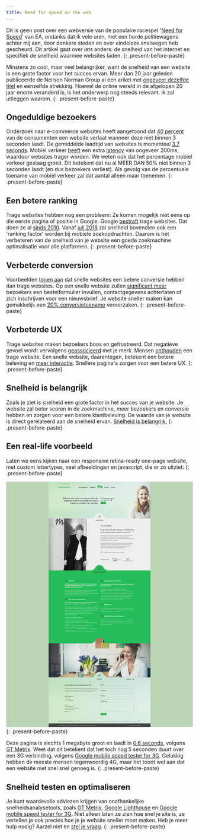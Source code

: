 ```yaml
---
title: Need for speed on the web
---
```


Dit is geen post over een webversie van de populaire racespel '[Need for Speed](https://en.wikipedia.org/wiki/Need_for_Speed)' van EA, ondanks dat ik vele uren, met een horde politiewagens achter mij aan, door donkere steden en over eindeloze snelwegen heb gescheurd. Dit artikel gaat over iets anders: de snelheid van het internet en specifiek de snelheid waarmee websites laden.
{: .present-before-paste}

Minstens zo cool, maar veel belangrijker, want de snelheid van een website is een grote factor voor het succes ervan. Meer dan 20 jaar geleden publiceerde de Neilson Norman Group al een arikel met [ongeveer dezelfde titel](https://www.nngroup.com/articles/the-need-for-speed/) en eenzelfde strekking. Hoewel de online wereld in de afgelopen 20 jaar enorm veranderd is, is het onderwerp nog steeds relevant. Ik zal uitleggen waarom.
{: .present-before-paste}

## Ongeduldige bezoekers

Onderzoek naar e-commerce websites heeft aangetoond dat [40 percent](https://blog.kissmetrics.com/seo-for-ecommerce-websites/) van de consumenten een website verlaat wanneer deze niet binnen 3 seconden laadt. De gemiddelde laadtijd van websites is momenteel [3.7 seconds](https://research.hubspot.com/reports/does-your-website-make-the-grade). Mobiel verkeer [heeft](https://phabricator.wikimedia.org/phame/live/7/post/83/measuring_wikipedia_page_load_times/) een extra [latency](https://www.techopedia.com/definition/8553/network-latency) van ongeveer 200ms, waardoor websites trager worden. We weten ook dat het percentage mobiel verkeer gestaag groeit. Dit betekent dat nu al MEER DAN 50% niet binnen 3 seconden laadt (en dus bezoekers verliest). Als gevolg van de percentuele toename van mobiel verkeer zal dat aantal alleen maar toenemen.
{: .present-before-paste}

## Een betere ranking

Trage websites hebben nog een probleem: Ze komen mogelijk niet eens op die eerste pagina of positie in Google. Google [bestraft](https://yoast.com/site-speed-tools-suggestions/) trage websites. Dat doen ze al [sinds 2010](https://searchengineland.com/google-says-page-speed-ranking-factor-use-mobile-page-speed-mobile-sites-upcoming-months-250874). Vanaf [juli 2018](https://searchengineland.com/google-speed-update-page-speed-will-become-ranking-factor-mobile-search-289904) zal snelheid bovendien ook een 'ranking factor' worden bij mobiele zoekopdrachten. Daarom is het verbeteren van de snelheid van je website een goede zoekmachine optimalisatie voor alle platformen.
{: .present-before-paste}

## Verbeterde conversion

Voorbeelden [tonen aan](https://blog.hubspot.com/marketing/page-load-time-conversion-rates) dat snelle websites een betere conversie hebben dan trage websites. Op een snelle website zullen [significant meer](https://blog.radware.com/applicationdelivery/wpo/2014/04/web-page-speed-affect-conversions-infographic/) bezoekers een bestelformulier invullen, contactgegevens achterlaten of zich inschrijven voor een nieuwsbrief. Je website sneller maken kan gemakkelijk een [20% conversietoename](http://www.webperformancetoday.com/2010/07/01/the-best-graphs-of-velocity/) veroorzaken.
{: .present-before-paste}

## Verbeterde UX

Trage websites maken bezoekers boos en gefrustreerd. Dat negatieve gevoel wordt vervolgens [geassocieerd](https://velocitize.com/2017/03/27/how-site-speed-impacts-your-seo-and-ux/) met je merk. Mensen [onthouden](https://www.nngroup.com/articles/website-response-times/) een trage website. Een snelle website, daarentegen, betekent een betere beleving en [meer interactie](https://www.nngroup.com/articles/website-response-times/). Snellere pagina's zorgen voor een betere UX.
{: .present-before-paste}

## Snelheid is belangrijk

Zoals je ziet is snelheid een grote factor in het succes van je website. Je website zal beter scoren in de zoekmachine, meer bezoekers en conversie hebben en zorgen voor een betere klantbeleving. De waarde van je website is direct gerelateerd aan de snelheid ervan. [Snelheid is belangrijk.](https://www.youtube.com/watch/OlbJKOWEPEM)
{: .present-before-paste}

## Een real-life voorbeeld

Laten we eens kijken naar een responsive retina-ready one-page website, met custom lettertypes, veel afbeeldingen en javascript, die er zo uitziet:
{: .present-before-paste}

![](/uploads/speedexample.jpg)
{: .present-before-paste}

Deze pagina is slechts 1 megabyte groot en laadt in [0.6 seconds](https://gtmetrix.com/reports/pink-fjord.cloudvent.net/trXljyaE), volgens [GT Metrix](https://gtmetrix.com/). Weet dat dit betekent dat het toch nog 5 seconden duurt over een 3G verbinding, volgens [Google mobile speed tester for 3G](https://testmysite.withgoogle.com/intl/gb-int). Gelukkig hebben de meeste mensen tegenwoordig 4G, maar het toont wel aan dat een website niet snel snel genoeg is.
{: .present-before-paste}

## Snelheid testen en optimaliseren

Je kunt waardevolle adviezen krijgen van onafhankelijke snelheidsanalysetools, zoals [GT Metrix](https://gtmetrix.com/), [Google Lighthouse](https://developers.google.com/web/tools/lighthouse/) en [Google mobile speed tester for 3G](https://testmysite.withgoogle.com/intl/gb-int). Niet alleen laten ze zien hoe snel je site is, ze vertellen je ook precies hoe je je website sneller moet maken. Heb je meer hulp nodig? Aarzel niet en [stel je vraag](/contact).
{: .present-before-paste}